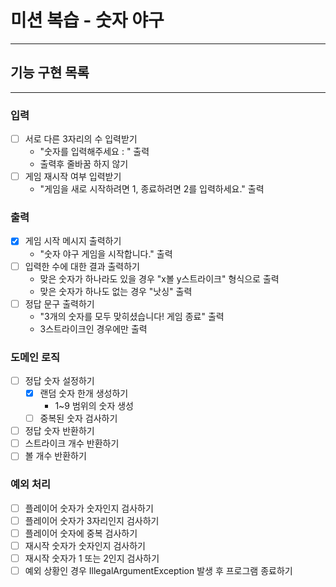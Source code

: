 # 미션 복습 - 숫자 야구

---

## 기능 구현 목록

---

### 입력

- [ ] 서로 다른 3자리의 수 입력받기
  - "숫자를 입력해주세요 : " 출력
  - 출력후 줄바꿈 하지 않기
- [ ] 게임 재시작 여부 입력받기
  - "게임을 새로 시작하려면 1, 종료하려면 2를 입력하세요." 출력

### 출력

- [x] 게임 시작 메시지 출력하기
  - "숫자 야구 게임을 시작합니다." 출력
- [ ] 입력한 수에 대한 결과 출력하기
  - 맞은 숫자가 하나라도 있을 경우 "x볼 y스트라이크" 형식으로 출력
  - 맞은 숫자가 하나도 없는 경우 "낫싱" 출력
- [ ] 정답 문구 출력하기
  - "3개의 숫자를 모두 맞히셨습니다! 게임 종료" 출력
  - 3스트라이크인 경우에만 출력

### 도메인 로직

- [ ] 정답 숫자 설정하기
  - [x] 랜덤 숫자 한개 생성하기
    - 1~9 범위의 숫자 생성
  - [ ] 중복된 숫자 검사하기
- [ ] 정답 숫자 반환하기
- [ ] 스트라이크 개수 반환하기
- [ ] 볼 개수 반환하기

### 예외 처리

- [ ] 플레이어 숫자가 숫자인지 검사하기
- [ ] 플레이어 숫자가 3자리인지 검사하기
- [ ] 플레이어 숫자에 중복 검사하기
- [ ] 재시작 숫자가 숫자인지 검사하기
- [ ] 재시작 숫자가 1 또는 2인지 검사하기
- [ ] 예외 상황인 경우 IllegalArgumentException 발생 후 프로그램 종료하기 